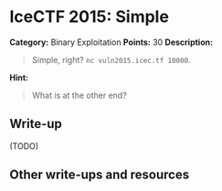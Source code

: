# IceCTF 2015: Simple

**Category:** Binary Exploitation
**Points:** 30
**Description:** 

> Simple, right? <code>nc vuln2015.icec.tf 10000</code>.

**Hint:**

> What is at the other end?

## Write-up

(TODO)

## Other write-ups and resources

